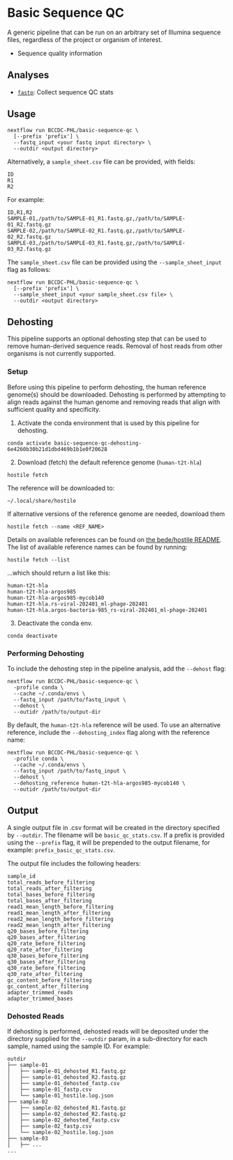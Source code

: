 # Basic Sequence QC

A generic pipeline that can be run on an arbitrary set of Illumina sequence files, regardless of the project or organism of interest.

* Sequence quality information

## Analyses

* [`fastp`](https://github.com/OpenGene/fastp): Collect sequence QC stats

## Usage

```
nextflow run BCCDC-PHL/basic-sequence-qc \
  [--prefix 'prefix'] \
  --fastq_input <your fastq input directory> \
  --outdir <output directory>
```

Alternatively, a `sample_sheet.csv` file can be provided, with fields:

```
ID
R1
R2
```

For example:
```csv
ID,R1,R2
SAMPLE-01,/path/to/SAMPLE-01_R1.fastq.gz,/path/to/SAMPLE-01_R2.fastq.gz
SAMPLE-02,/path/to/SAMPLE-02_R1.fastq.gz,/path/to/SAMPLE-02_R2.fastq.gz
SAMPLE-03,/path/to/SAMPLE-03_R1.fastq.gz,/path/to/SAMPLE-03_R2.fastq.gz
```

The `sample_sheet.csv` file can be provided using the `--sample_sheet_input` flag as follows:

```
nextflow run BCCDC-PHL/basic-sequence-qc \
  [--prefix 'prefix'] \
  --sample_sheet_input <your sample_sheet.csv file> \
  --outdir <output directory>
```

## Dehosting

This pipeline supports an optional dehosting step that can be used to remove human-derived sequence reads.
Removal of host reads from other organisms is not currently supported.

### Setup

Before using this pipeline to perform dehosting, the human reference genome(s) should be downloaded.
Dehosting is performed by attempting to align reads against the human genome and removing reads
that align with sufficient quality and specificity.

1. Activate the conda environment that is used by this pipeline for dehosting.

```
conda activate basic-sequence-qc-dehosting-6e4260b30b21d1dbd469b1b1e0f20628
```

2. Download (fetch) the default reference genome (`human-t2t-hla`)

```
hostile fetch
```

The reference will be downloaded to:

```
~/.local/share/hostile
```

If alternative versions of the reference genome are needed, download them 

```
hostile fetch --name <REF_NAME>
```

Details on available references can be found on [the bede/hostile README](https://github.com/bede/hostile?tab=readme-ov-file#indexes).
The list of available reference names can be found by running:

```
hostile fetch --list
```

...which should return a list like this:

```
human-t2t-hla
human-t2t-hla-argos985
human-t2t-hla-argos985-mycob140
human-t2t-hla.rs-viral-202401_ml-phage-202401
human-t2t-hla.argos-bacteria-985_rs-viral-202401_ml-phage-202401
```

3. Deactivate the conda env.

```
conda deactivate
```

### Performing Dehosting

To include the dehosting step in the pipeline analysis, add the `--dehost` flag:

```
nextflow run BCCDC-PHL/basic-sequence-qc \
  -profile conda \
  --cache ~/.conda/envs \
  --fastq_input /path/to/fastq_input \
  --dehost \
  --outidr /path/to/output-dir
```

By default, the `human-t2t-hla` reference will be used. To use an alternative reference, include the `--dehosting_index` flag along
with the reference name:

```
nextflow run BCCDC-PHL/basic-sequence-qc \
  -profile conda \
  --cache ~/.conda/envs \
  --fastq_input /path/to/fastq_input \
  --dehost \
  --dehosting_reference human-t2t-hla-argos985-mycob140 \
  --outidr /path/to/output-dir
```

## Output

A single output file in .csv format will be created in the directory specified by `--outdir`. The filename will be `basic_qc_stats.csv`.
If a prefix is provided using the `--prefix` flag, it will be prepended to the output filename, for example: `prefix_basic_qc_stats.csv`.

The output file includes the following headers:

```
sample_id
total_reads_before_filtering
total_reads_after_filtering
total_bases_before_filtering
total_bases_after_filtering
read1_mean_length_before_filtering
read1_mean_length_after_filtering
read2_mean_length_before_filtering
read2_mean_length_after_filtering
q20_bases_before_filtering
q20_bases_after_filtering
q20_rate_before_filtering
q20_rate_after_filtering
q30_bases_before_filtering
q30_bases_after_filtering
q30_rate_before_filtering
q30_rate_after_filtering
gc_content_before_filtering
gc_content_after_filtering
adapter_trimmed_reads
adapter_trimmed_bases
```

### Dehosted Reads

If dehosting is performed, dehosted reads will be deposited under the directory supplied for the `--outdir` param, in a sub-directory
for each sample, named using the sample ID. For example:

```
outdir
├── sample-01
│   ├── sample-01_dehosted_R1.fastq.gz
│   ├── sample-01_dehosted_R2.fastq.gz
│   ├── sample-01_dehosted_fastp.csv
│   ├── sample-01_fastp.csv
│   └── sample-01_hostile.log.json
├── sample-02
│   ├── sample-02_dehosted_R1.fastq.gz
│   ├── sample-02_dehosted_R2.fastq.gz
│   ├── sample-02_dehosted_fastp.csv
│   ├── sample-02_fastp.csv
│   └── sample-02_hostile.log.json
├── sample-03
│   ├── ...
...
```
